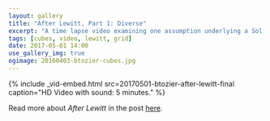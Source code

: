 ```yaml
---
layout: gallery
title: "After Lewitt, Part 1: Diverse"
excerpt: "A time lapse video examining one assumption underlying a Sol LeWitt piece."
tags: [cubes, video, lewitt, grid]
date: 2017-05-01 14:00
use_gallery_img: true
ogimage: 20160403-btozier-cubes.jpg
---
```


{% include _vid-embed.html src=20170501-btozier-after-lewitt-final caption="HD Video with sound: 5 minutes." %}


Read more about _After Lewitt_ in the post [here](/after-lewitt/).
